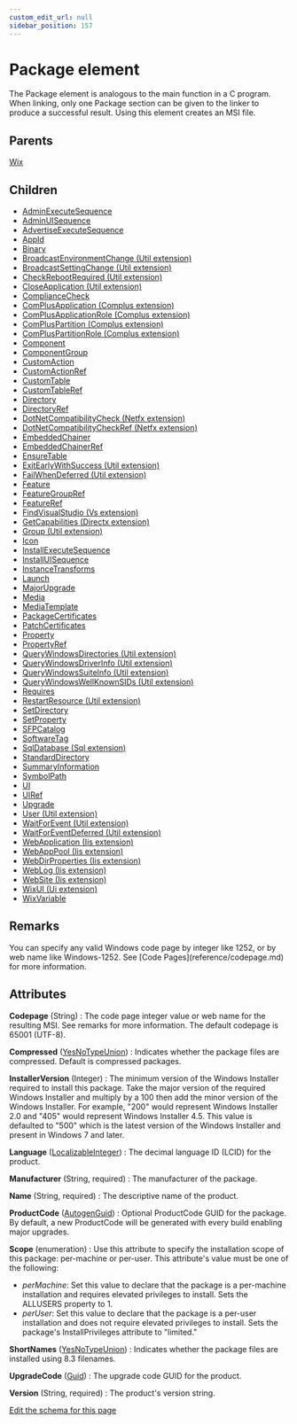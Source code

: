 ```yaml
---
custom_edit_url: null
sidebar_position: 157
---
```

# Package element
The Package element is analogous to the main function in a C program. When linking, only one Package section can be given to the linker to produce a successful result. Using this element creates an MSI file.

## Parents
[Wix](wix.md)

## Children
* [AdminExecuteSequence](adminexecutesequence.md) 
* [AdminUISequence](adminuisequence.md) 
* [AdvertiseExecuteSequence](advertiseexecutesequence.md) 
* [AppId](appid.md) 
* [Binary](binary.md) 
* [BroadcastEnvironmentChange (Util extension)](../util/broadcastenvironmentchange.md) 
* [BroadcastSettingChange (Util extension)](../util/broadcastsettingchange.md) 
* [CheckRebootRequired (Util extension)](../util/checkrebootrequired.md) 
* [CloseApplication (Util extension)](../util/closeapplication.md) 
* [ComplianceCheck](compliancecheck.md) 
* [ComPlusApplication (Complus extension)](../complus/complusapplication.md) 
* [ComPlusApplicationRole (Complus extension)](../complus/complusapplicationrole.md) 
* [ComPlusPartition (Complus extension)](../complus/compluspartition.md) 
* [ComPlusPartitionRole (Complus extension)](../complus/compluspartitionrole.md) 
* [Component](component.md) 
* [ComponentGroup](componentgroup.md) 
* [CustomAction](customaction.md) 
* [CustomActionRef](customactionref.md) 
* [CustomTable](customtable.md) 
* [CustomTableRef](customtableref.md) 
* [Directory](directory.md) 
* [DirectoryRef](directoryref.md) 
* [DotNetCompatibilityCheck (Netfx extension)](../netfx/dotnetcompatibilitycheck.md) 
* [DotNetCompatibilityCheckRef (Netfx extension)](../netfx/dotnetcompatibilitycheckref.md) 
* [EmbeddedChainer](embeddedchainer.md) 
* [EmbeddedChainerRef](embeddedchainerref.md) 
* [EnsureTable](ensuretable.md) 
* [ExitEarlyWithSuccess (Util extension)](../util/exitearlywithsuccess.md) 
* [FailWhenDeferred (Util extension)](../util/failwhendeferred.md) 
* [Feature](feature.md) 
* [FeatureGroupRef](featuregroupref.md) 
* [FeatureRef](featureref.md) 
* [FindVisualStudio (Vs extension)](../vs/findvisualstudio.md) 
* [GetCapabilities (Directx extension)](../directx/getcapabilities.md) 
* [Group (Util extension)](../util/group.md) 
* [Icon](icon.md) 
* [InstallExecuteSequence](installexecutesequence.md) 
* [InstallUISequence](installuisequence.md) 
* [InstanceTransforms](instancetransforms.md) 
* [Launch](launch.md) 
* [MajorUpgrade](majorupgrade.md) 
* [Media](media.md) 
* [MediaTemplate](mediatemplate.md) 
* [PackageCertificates](packagecertificates.md) 
* [PatchCertificates](patchcertificates.md) 
* [Property](property.md) 
* [PropertyRef](propertyref.md) 
* [QueryWindowsDirectories (Util extension)](../util/querywindowsdirectories.md) 
* [QueryWindowsDriverInfo (Util extension)](../util/querywindowsdriverinfo.md) 
* [QueryWindowsSuiteInfo (Util extension)](../util/querywindowssuiteinfo.md) 
* [QueryWindowsWellKnownSIDs (Util extension)](../util/querywindowswellknownsids.md) 
* [Requires](requires.md) 
* [RestartResource (Util extension)](../util/restartresource.md) 
* [SetDirectory](setdirectory.md) 
* [SetProperty](setproperty.md) 
* [SFPCatalog](sfpcatalog.md) 
* [SoftwareTag](softwaretag.md) 
* [SqlDatabase (Sql extension)](../sql/sqldatabase.md) 
* [StandardDirectory](standarddirectory.md) 
* [SummaryInformation](summaryinformation.md) 
* [SymbolPath](symbolpath.md) 
* [UI](ui.md) 
* [UIRef](uiref.md) 
* [Upgrade](upgrade.md) 
* [User (Util extension)](../util/user.md) 
* [WaitForEvent (Util extension)](../util/waitforevent.md) 
* [WaitForEventDeferred (Util extension)](../util/waitforeventdeferred.md) 
* [WebApplication (Iis extension)](../iis/webapplication.md) 
* [WebAppPool (Iis extension)](../iis/webapppool.md) 
* [WebDirProperties (Iis extension)](../iis/webdirproperties.md) 
* [WebLog (Iis extension)](../iis/weblog.md) 
* [WebSite (Iis extension)](../iis/website.md) 
* [WixUI (Ui extension)](../ui/wixui.md) 
* [WixVariable](wixvariable.md) 

## Remarks
<p>You can specify any valid Windows code page by integer like 1252, or by web name like Windows-1252. See [Code Pages](reference/codepage.md) for more information.</p>


## Attributes
**Codepage** (String)
  : The code page integer value or web name for the resulting MSI. See remarks for more information. The default codepage is 65001 (UTF-8).

**Compressed** ([YesNoTypeUnion](yesnotype.md 'Values of this type will either be "yes"/"true" or "no"/"false".'))
  : Indicates whether the package files are compressed. Default is compressed packages.

**InstallerVersion** (Integer)
  : The minimum version of the Windows Installer required to install this package. Take the major version of the required Windows Installer and multiply by a 100 then add the minor version of the Windows Installer. For example, "200" would represent Windows Installer 2.0 and "405" would represent Windows Installer 4.5. This value is defaulted to "500" which is the latest version of the Windows Installer and present in Windows 7 and later.

**Language** ([LocalizableInteger](localizableinteger.md 'Values of this type must be an integer or a localization variable with the format `!(loc.Variable)` where `Variable` is the name of the localization variable.'))
  : The decimal language ID (LCID) for the product.

**Manufacturer** (String, required)
  : The manufacturer of the package.

**Name** (String, required)
  : The descriptive name of the product.

**ProductCode** ([AutogenGuid](autogenguid.md 'Values of this type will look like: "01234567-89AB-CDEF-0123-456789ABCDEF" or "{01234567-89AB-CDEF-0123-456789ABCDEF}". A GUID can be auto-generated by setting the value to "*". Also allows "PUT-GUID-HERE" for use in examples.'))
  : Optional ProductCode GUID for the package. By default, a new ProductCode will be generated with every build enabling major upgrades.

**Scope** (enumeration)
  : Use this attribute to specify the installation scope of this package: per-machine or per-user. This attribute's value must be one of the following:
- *perMachine*: Set this value to declare that the package is a per-machine installation and requires elevated privileges to install. Sets the ALLUSERS property to 1.
- *perUser*: Set this value to declare that the package is a per-user installation and does not require elevated privileges to install. Sets the package's InstallPrivileges attribute to "limited."

**ShortNames** ([YesNoTypeUnion](yesnotype.md 'Values of this type will either be "yes"/"true" or "no"/"false".'))
  : Indicates whether the package files are installed using 8.3 filenames.

**UpgradeCode** ([Guid](guid.md 'Values of this type will look like: "01234567-89AB-CDEF-0123-456789ABCDEF" or "{01234567-89AB-CDEF-0123-456789ABCDEF}". Also allows "PUT-GUID-HERE" for use in examples.'))
  : The upgrade code GUID for the product.

**Version** (String, required)
  : The product's version string.


[Edit the schema for this page](https://github.com/wixtoolset/web/blob/master/src/xsd4/wix.xsd)